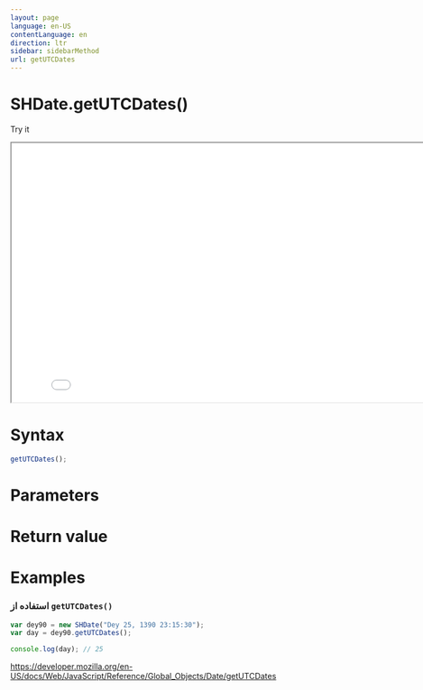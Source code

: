 ```yaml
---
layout: page
language: en-US
contentLanguage: en
direction: ltr
sidebar: sidebarMethod
url: getUTCDates
---
```


# SHDate.getUTCDates()

Try it

<iframe style="width: 830px; height: 460px;" src="/SHDateTime-js/examples/live.html?function=getUTCDates" title="MDN Web Docs Interactive Example" loading="lazy"></iframe>
<br/>

# Syntax

```js
getUTCDates();
```

# Parameters

# Return value

# Examples

### استفاده از <code dir="ltr">getUTCDates()</code>

```js
var dey90 = new SHDate("Dey 25, 1390 23:15:30");
var day = dey90.getUTCDates();

console.log(day); // 25
```

https://developer.mozilla.org/en-US/docs/Web/JavaScript/Reference/Global_Objects/Date/getUTCDates
